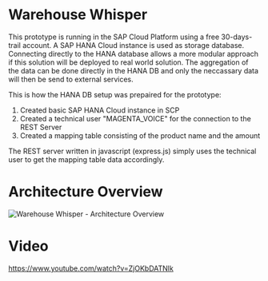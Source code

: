 # Warehouse Whisper
This prototype is running in the SAP Cloud Platform using a free 30-days-trail account. A SAP HANA Cloud instance is used as storage database. Connecting directly to the HANA database allows a more modular approach if this solution will be deployed to real world solution. The aggregation of the data can be done directly in the HANA DB and only the neccassary data will then be send to external services. 

This is how the HANA DB setup was prepaired for the prototype:
1. Created basic SAP HANA Cloud instance in SCP
2. Created a technical user "MAGENTA_VOICE" for the connection to the REST Server
3. Created a mapping table consisting of the product name and the amount

The REST server written in javascript (express.js) simply uses the technical user to get the mapping table data accordingly.
# Architecture Overview
![Warehouse Whisper - Architecture Overview](https://github.com/flori28/warehousewhisper/blob/main/docs/WarehouseWhisper.png?raw=true)
# Video 
https://www.youtube.com/watch?v=ZjOKbDATNlk
